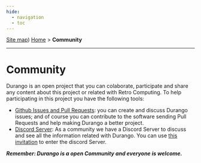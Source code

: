 ```yaml
---
hide:
  - navigation
  - toc
---
```


[Site map](sitemap.md))
[Home](index.md) > **Community**

---
# Community

Durango is an open project that you can colaborate, participate and share any content
about this project or related with Retro Computing. To help participating in this
project you have the following tools:

* [Github Issues and Pull Requests](https://github.com/durangoretro): you can create
and discuss Durango issues; and of course you can contribute to the software sending
Pull Requests and help making Durango a better project.
* [Discord Server](https://discord.gg/2PNcatsHnn): As a community we have a Discord Server
to discuss and see all the information related with Durango. You can use
[this invitation](https://discord.gg/2PNcatsHnn) to enter the discord Server.

***Remember: Durango is a open Community and everyone is welcome.***
